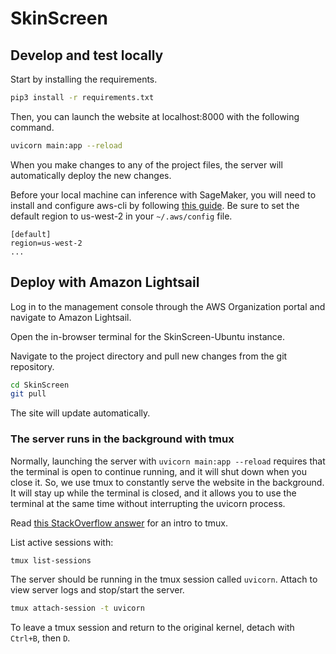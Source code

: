 # SkinScreen

## Develop and test locally

Start by installing the requirements.

```bash 
pip3 install -r requirements.txt
```

Then, you can launch the website at localhost:8000 with the following command.

```bash
uvicorn main:app --reload
```

When you make changes to any of the project files, the server will automatically deploy the new changes.

Before your local machine can inference with SageMaker, you will need to install and configure aws-cli by following [this guide](https://docs.aws.amazon.com/cli/latest/userguide/cli-chap-getting-started.html). Be sure to set the default region to us-west-2 in your `~/.aws/config` file.

```
[default]
region=us-west-2
...
```

## Deploy with Amazon Lightsail

Log in to the management console through the AWS Organization portal and navigate to Amazon Lightsail. 

Open the in-browser terminal for the SkinScreen-Ubuntu instance.

Navigate to the project directory and pull new changes from the git repository.

```bash
cd SkinScreen
git pull
```

The site will update automatically.

### The server runs in the background with tmux

Normally, launching the server with `uvicorn main:app --reload` requires that the terminal is open to continue running, and it will shut down when you close it. So, we use tmux to constantly serve the website in the background. It will stay up while the terminal is closed, and it allows you to use the terminal at the same time without interrupting the uvicorn process.

Read [this StackOverflow answer](https://stackoverflow.com/a/42505000) for an intro to tmux.

List active sessions with:

```bash
tmux list-sessions
```

The server should be running in the tmux session called `uvicorn`. Attach to view server logs and stop/start the  server.

```bash
tmux attach-session -t uvicorn
```

To leave a tmux session and return to the original kernel, detach with `Ctrl+B`, then `D`.


